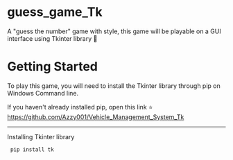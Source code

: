 # guess_game_Tk
A "guess the number" game with style, this game will be playable on a GUI interface using Tkinter library :slightly_smiling_face:

# Getting Started

To play this game, you will need to install the Tkinter library through pip on Windows Command line.

If you haven't already installed pip, open this link :star:
https://github.com/Azzy001/Vehicle_Management_System_Tk

-----

Installing Tkinter library
 
     pip install tk
